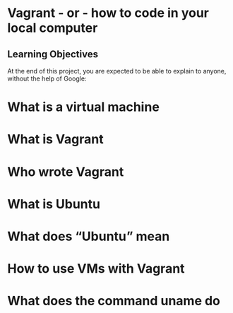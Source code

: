# Vagrant - or - how to code in your local computer

## Learning Objectives

At the end of this project, you are expected to be able to explain to anyone, without the help of Google:


# What is a virtual machine




# What is Vagrant

# Who wrote Vagrant

# What is Ubuntu

# What does “Ubuntu” mean

# How to use VMs with Vagrant

# What does the command uname do
